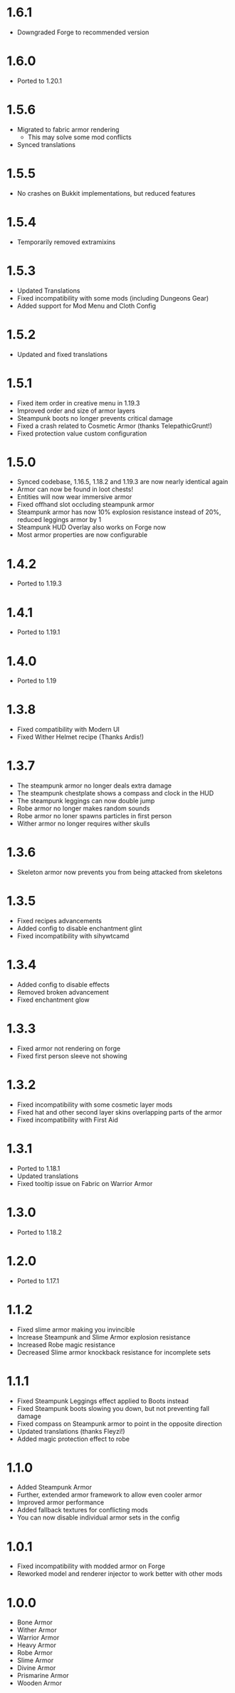 # 1.6.1

* Downgraded Forge to recommended version

# 1.6.0

* Ported to 1.20.1

# 1.5.6

* Migrated to fabric armor rendering
    * This may solve some mod conflicts
* Synced translations

# 1.5.5

* No crashes on Bukkit implementations, but reduced features

# 1.5.4

* Temporarily removed extramixins

# 1.5.3

* Updated Translations
* Fixed incompatibility with some mods (including Dungeons Gear)
* Added support for Mod Menu and Cloth Config

# 1.5.2

* Updated and fixed translations

# 1.5.1

* Fixed item order in creative menu in 1.19.3
* Improved order and size of armor layers
* Steampunk boots no longer prevents critical damage
* Fixed a crash related to Cosmetic Armor (thanks TelepathicGrunt!)
* Fixed protection value custom configuration

# 1.5.0

* Synced codebase, 1.16.5, 1.18.2 and 1.19.3 are now nearly identical again
* Armor can now be found in loot chests!
* Entities will now wear immersive armor
* Fixed offhand slot occluding steampunk armor
* Steampunk armor has now 10% explosion resistance instead of 20%, reduced leggings armor by 1
* Steampunk HUD Overlay also works on Forge now
* Most armor properties are now configurable

# 1.4.2

* Ported to 1.19.3

# 1.4.1

* Ported to 1.19.1

# 1.4.0

* Ported to 1.19

# 1.3.8

* Fixed compatibility with Modern UI
* Fixed Wither Helmet recipe (Thanks Ardis!)

# 1.3.7

* The steampunk armor no longer deals extra damage
* The steampunk chestplate shows a compass and clock in the HUD
* The steampunk leggings can now double jump
* Robe armor no longer makes random sounds
* Robe armor no loner spawns particles in first person
* Wither armor no longer requires wither skulls

# 1.3.6

* Skeleton armor now prevents you from being attacked from skeletons

# 1.3.5

* Fixed recipes advancements
* Added config to disable enchantment glint
* Fixed incompatibility with sihywtcamd

# 1.3.4

* Added config to disable effects
* Removed broken advancement
* Fixed enchantment glow

# 1.3.3

* Fixed armor not rendering on forge
* Fixed first person sleeve not showing

# 1.3.2

* Fixed incompatibility with some cosmetic layer mods
* Fixed hat and other second layer skins overlapping parts of the armor
* Fixed incompatibility with First Aid

# 1.3.1

* Ported to 1.18.1
* Updated translations
* Fixed tooltip issue on Fabric on Warrior Armor

# 1.3.0

* Ported to 1.18.2

# 1.2.0

* Ported to 1.17.1

# 1.1.2

* Fixed slime armor making you invincible
* Increase Steampunk and Slime Armor explosion resistance
* Increased Robe magic resistance
* Decreased Slime armor knockback resistance for incomplete sets

# 1.1.1

* Fixed Steampunk Leggings effect applied to Boots instead
* Fixed Steampunk boots slowing you down, but not preventing fall damage
* Fixed compass on Steampunk armor to point in the opposite direction
* Updated translations (thanks Fleyzi!)
* Added magic protection effect to robe

# 1.1.0

* Added Steampunk Armor
* Further, extended armor framework to allow even cooler armor
* Improved armor performance
* Added fallback textures for conflicting mods
* You can now disable individual armor sets in the config

# 1.0.1

* Fixed incompatibility with modded armor on Forge
* Reworked model and renderer injector to work better with other mods

# 1.0.0

* Bone Armor
* Wither Armor
* Warrior Armor
* Heavy Armor
* Robe Armor
* Slime Armor
* Divine Armor
* Prismarine Armor
* Wooden Armor